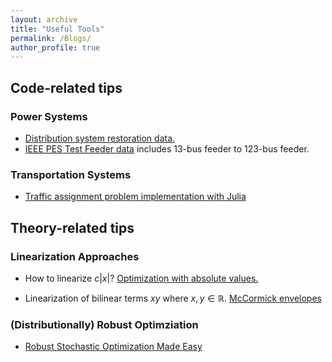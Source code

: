```yaml
---
layout: archive
title: "Useful Tools"
permalink: /Blogs/
author_profile: true
---
```


## Code-related tips
### Power Systems
* [Distribution system restoration data.](https://github.com/dvu4/distribution-system-restorattion/tree/main)
* [IEEE PES Test Feeder data](https://cmte.ieee.org/pes-testfeeders/resources/) includes 13-bus feeder to 123-bus feeder.

### Transportation Systems
* [Traffic assignment problem implementation with Julia](https://github.com/chkwon/TrafficAssignment.jl)





## Theory-related tips
### Linearization Approaches 
* How to linearize $c|x|$?
[Optimization with absolute values.](https://optimization.cbe.cornell.edu/index.php?title=Optimization_with_absolute_values)

* Linearization of bilinear terms $xy$ where $x,y\in \mathbb{R}$.
[McCormick envelopes](https://optimization.cbe.cornell.edu/index.php?title=McCormick_envelopes)

### (Distributionally) Robust Optimziation
* [Robust Stochastic Optimization Made Easy](https://github.com/XiongPengNUS/rsome)


